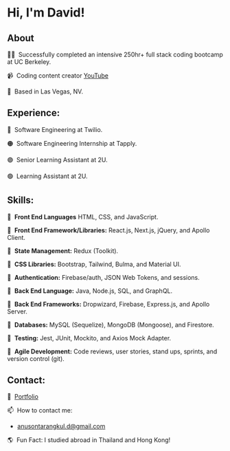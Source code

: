 # Hi, I'm David!

## About

👨‍💻&nbsp; Successfully completed an intensive 250hr+ full stack coding bootcamp at UC Berkeley.

📹&nbsp; Coding content creator [YouTube](https://www.youtube.com/channel/UCYBwball06AdVuaHeH7adVw?view_as=subscriber)

📍&nbsp; Based in Las Vegas, NV.

## Experience: 

🔴&nbsp; Software Engineering at Twilio.

🟠&nbsp; Software Engineering Internship at Tapply.

🟣&nbsp; Senior Learning Assistant at 2U.

🟢&nbsp; Learning Assistant at 2U.


## Skills: 

🔹&nbsp;  **Front End Languages** HTML, CSS, and JavaScript.

🔸&nbsp;  **Front End Framework/Libraries:** React.js, Next.js, jQuery, and Apollo Client.

🔹&nbsp;  **State Management:** Redux (Toolkit).

🔸&nbsp;  **CSS Libraries:** Bootstrap, Tailwind, Bulma, and Material UI.

🔹&nbsp;  **Authentication:** Firebase/auth, JSON Web Tokens, and sessions.

🔸&nbsp;  **Back End Language:** Java, Node.js, SQL, and GraphQL.

🔹&nbsp;  **Back End Frameworks:** Dropwizard, Firebase, Express.js, and Apollo Server.

🔸&nbsp;  **Databases:** MySQL (Sequelize), MongoDB (Mongoose), and Firestore.

🔹&nbsp;  **Testing:** Jest, JUnit, Mockito, and Axios Mock Adapter.

🔸&nbsp;  **Agile Development:** Code reviews, user stories, stand ups, sprints, and version control (git).

## Contact: 

📘&nbsp; [Portfolio](https://anusontarangkul.github.io/portfolio-anusontarangkul/)

📫&nbsp; How to contact me:

- anusontarangkul.d@gmail.com

🌎&nbsp; Fun Fact: I studied abroad in Thailand and Hong Kong!
